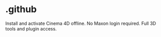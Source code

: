 # .github
Install and activate Cinema 4D offline. No Maxon login required. Full 3D tools and plugin access.
